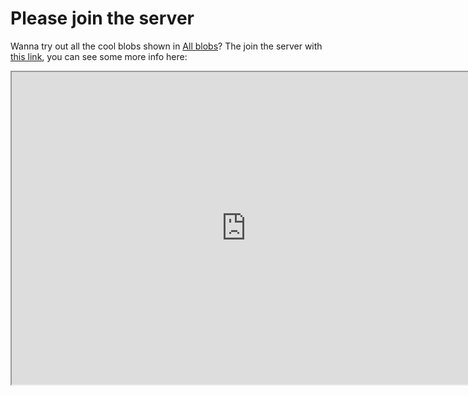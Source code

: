 # Please join the server
Wanna try out all the cool blobs shown in [All blobs](all-blobs.md)? The join the server with [this link](https://discord.gg/3PtPFtn), you can see some more info here:

<iframe src="https://canary.discordapp.com/widget?id=596214466484371458&theme=dark" width="750" height="500" allowtransparency="true" frameborder="50"></iframe>
